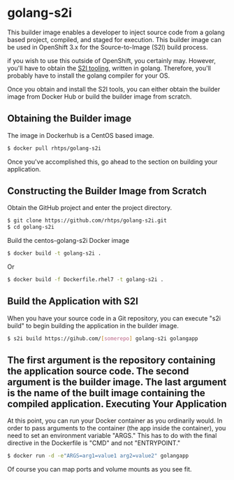 # golang-s2i

This builder image enables a developer to inject source code from a golang based project, compiled, and staged for execution.  This builder image can be used in OpenShift 3.x for the Source-to-Image (S2I) build process.

if you wish to use this outside of OpenShift, you certainly may.  However, you'll have to obtain the [S2I tooling](https://github.com/openshift/source-to-image), written in golang.  Therefore, you'll probably have to install the golang compiler for your OS.

Once you obtain and install the S2I tools, you can either obtain the builder image from Docker Hub or build the builder image from scratch.

## Obtaining the Builder image
The image in Dockerhub is a CentOS based image.
```bash
$ docker pull rhtps/golang-s2i
```
Once you've accomplished this, go ahead to the section on building your application.

## Constructing the Builder Image from Scratch
Obtain the GitHub project and enter the project directory.
```bash
$ git clone https://github.com/rhtps/golang-s2i.git
$ cd golang-s2i
```
Build the centos-golang-s2i Docker image
```bash
$ docker build -t golang-s2i .
```
Or
```bash
$ docker build -f Dockerfile.rhel7 -t golang-s2i .
```
## Build the Application with S2I
When you have your source code in a Git repository, you can execute "s2i build" to begin building the application in the builder image.
```bash
$ s2i build https://gihub.com/[somerepo] golang-s2i golangapp
```
The first argument is the repository containing the application source code.  The second argument is the builder image.  The last argument is the name of the built image containing the compiled application.
Executing Your Application
----
At this point, you can run your Docker container as you ordinarily would.  In order to pass arguments to the container (the app inside the container), you need to set an environment variable "ARGS."  This has to do with the final directive in the Dockerfile is "CMD" and not "ENTRYPOINT."
```bash
$ docker run -d -e"ARGS=arg1=value1 arg2=value2" golangapp
```
Of course you can map ports and volume mounts as you see fit.

